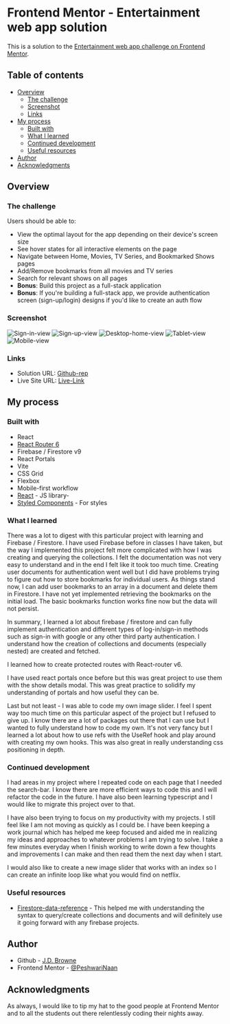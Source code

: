 # Frontend Mentor - Entertainment web app solution

This is a solution to the [Entertainment web app challenge on Frontend Mentor](https://www.frontendmentor.io/challenges/entertainment-web-app-J-UhgAW1X). 

## Table of contents

- [Overview](#overview)
  - [The challenge](#the-challenge)
  - [Screenshot](#screenshot)
  - [Links](#links)
- [My process](#my-process)
  - [Built with](#built-with)
  - [What I learned](#what-i-learned)
  - [Continued development](#continued-development)
  - [Useful resources](#useful-resources)
- [Author](#author)
- [Acknowledgments](#acknowledgments)



## Overview

### The challenge

Users should be able to:

- View the optimal layout for the app depending on their device's screen size
- See hover states for all interactive elements on the page
- Navigate between Home, Movies, TV Series, and Bookmarked Shows pages
- Add/Remove bookmarks from all movies and TV series
- Search for relevant shows on all pages
- **Bonus**: Build this project as a full-stack application
- **Bonus**: If you're building a full-stack app, we provide authentication screen (sign-up/login) designs if you'd like to create an auth flow

### Screenshot

![Sign-in-view](src/assets/sigh-in-ss.png)
![Sign-up-view](src/assets/sign-up-ss.png)
![Desktop-home-view](src/assets/flix-home-full-ss.png)
![Tablet-view](src/assets/flis-tablet-ss.png)
![Mobile-view](src/assets/flix-mobile-home-ss.png)


### Links

- Solution URL: [Github-rep](https://github.com/PeshwariNaan/flix-app.git)
- Live Site URL: [Live-Link](https://peshwarinaan.github.io/flix-app/)

## My process

### Built with

- React
- [React Router 6](https://github.com/remix-run/react-router/blob/main/docs/getting-started/tutorial.md)
- Firebase / Firestore v9
- React Portals
- Vite
- CSS Grid
- Flexbox
- Mobile-first workflow
- [React](https://reactjs.org/) - JS library- 
- [Styled Components](https://styled-components.com/) - For styles


### What I learned

There was a lot to digest with this particular project with learning and Firebase / Firestore. I have used Firebase before in classes I have taken, but the way I implemented this project felt more complicated with how I was creating and querying the collections. I felt the documentation was not very easy to understand and in the end I felt like it took too much time. Creating user documents for authentication went well but I did have problems trying to figure out how to store bookmarks for individual users. As things stand now, I can add user bookmarks to an array in a document and delete them in Firestore. I have not yet implemented retrieving the bookmarks on the initial load. The basic bookmarks function works fine now but the data will not persist. 

In summary, I learned a lot about firebase / firestore and can fully implement authentication and different types of log-in/sign-in methods such as sign-in with google or any other third party authentication. I understand how the creation of collections and documents (especially nested) are created and fetched.

I learned how to create protected routes with React-router v6.

I have used react portals once before but this was great project to use them with the show details modal. This was great practice to solidify my understanding of portals and how useful they can be.

Last but not least - I was able to code my own image slider. I feel I spent way too much time on this particular aspect of the project but I refused to give up. I know there are a lot of packages out there that I can use but I wanted to fully understand how to code my own. It's not very fancy but I learned a lot about how to use refs with the UseRef hook and play around with creating my own hooks. This was also great in really understanding css positioning in depth.


### Continued development

I had areas in my project where I repeated code on each page that I needed the search-bar. I know there are more efficient ways to code this and I will refactor the code in the future. I have also been learning typescript and I would like to migrate this project over to that. 

I have also been trying to focus on my productivity with my projects. I still feel like I am not moving as quickly as I could be. I have been keeping a work journal which has helped me keep focused and aided me in realizing my ideas and approaches to whatever problems I am trying to solve. I take a few minutes everyday when I finish working to write down a few thoughts and improvements I can make and then read them the next day when I start.

I would also like to create a new image slider that works with an index so I can create an infinite loop like what you would find on netflix.



### Useful resources

- [Firestore-data-reference](https://cloud.google.com/firestore/docs/samples/firestore-data-reference-subcollection) - This helped me with understanding the syntax to query/create collections and documents and will definitely use it going forward with any firebase projects.



## Author

- Github - [J.D. Browne](https://www.your-site.com)
- Frontend Mentor - [@PeshwariNaan](https://www.frontendmentor.io/profile/PeshwariNaan)


## Acknowledgments

As always, I would like to tip my hat to the good people at Frontend Mentor and to all the students out there relentlessly coding their nights away.


